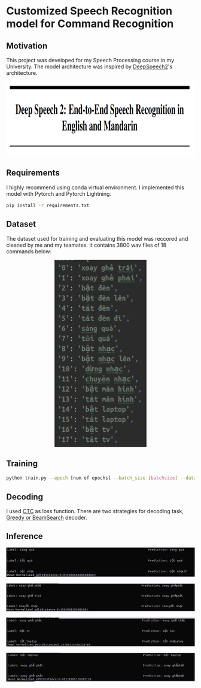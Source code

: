 # Customized Speech Recognition model for Command Recognition

## Motivation

This project was developed for my Speech Processing course in my University. The model architecture was inspired
by [DeepSpeech2](https://arxiv.org/pdf/1512.02595.pdf)'s architecture.
 <p align="center"><img src="imgs/paper.png" height=200></p>

## Requirements

I highly recommend using conda virtual environment. I implemented this model with Pytorch and Pytorch Lightning.

```bash
pip install -r requirements.txt
```

## Dataset

The dataset used for training and evaluating this model was reccored and cleaned by me and my teamates. It contains 3800
wav files of 18 commands below:
<p align="center"><img src="imgs/commands.png" height=500></p>

## Training

 ```bash
 python train.py --epoch [num of epochs] --batch_size [batchsize] --data [path to image directory]  --vocab [path to vocab model file] --mode [decode mode: 'greedy' or 'beam'] 
 ```

## Decoding
I used [CTC](https://towardsdatascience.com/intuitively-understanding-connectionist-temporal-classification-3797e43a86c) as loss function. There are two strategies for decoding task, [Greedy or BeamSearch](https://d2l.ai/chapter_recurrent-modern/beam-search.html) decoder.

## Inference
<p align="center"><img src="./imgs/infer1.png"></p>
<p align="center"><img src="./imgs/infer2.png"></p>
<p align="center"><img src="./imgs/infer3.png"></p>
<p align="center"><img src="./imgs/infer4.png"></p>

